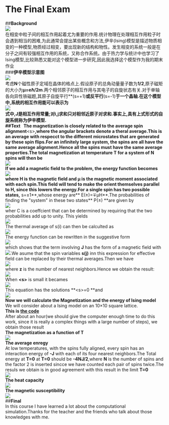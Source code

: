 **The Final Exam**
====
##**Background**  
![](http://i1.piimg.com/1949/7220b28958f4d872.gif)<br>
在相变中粒子间的相互作用起着尤为重要的作用.统计物理在处理相互作用粒子时会遇到相当的困难,为此通常会提出某些概念和方法,伊辛(Ising)模型是描述物质相变的一种模型,物质经过相变，要出现新的结构和物性。发生相变的系统一般是在分子之间有较强相互作用的系统，又称合作系统。由于热力学与统计中也学习了Ising模型,比较熟悉又能对这个模型进一步研究,因此我选择这个模型作为我的期末作业<br>
###**伊辛模型示意图**<br>
![](https://github.com/kolir/compuational_physics_N2014301020137/blob/master/File_2/f1.jpg)<br>
考虑**N**个磁性原子定域在晶体的格点上.假设原子的总角动量量子数为**1/2**,原子磁矩的大小为**μ=eℏ/2m**.两个相邻原子的相互作用与其电子的自旋状态有关.对于单轴各向异性铁磁题,其原子自旋平行**(s=+1)**或反平行**(s=-1)**于一个晶轴.在这个模型中,系统的相互作用能可以表示为  
![](http://p1.bqimg.com/1949/692bf40f34e52051.png)<br>
式中,**J**是相互作用常量;对i,j求和只对相邻近原子对求和.事实上,具有上式形式的自旋系统称为伊辛模型.<br>
##**Text**  
The magnetization is closely related to the average spin alignment**\<s>**,where the angular brackets denote a theral average.This is an average with respecct to the different microstates that are generated by these spin flips.For an infinitely large system, the spins are all have the same average alignment.Hence all the spins must have the same average properties.The total magnetization at temperature **T** for a system of **N** spins will then be<br>
![](http://i1.piimg.com/1949/9ebeb1e06f2f1f43.png)<br>
If we add a magnetic field to the problem, the energy function becomes<br>
![](http://i1.piimg.com/1949/5213d46f9c8888e4.png)<br>
where H is the magnetic field and μ is the magnetic moment associated with each spin.This field will tend to make the orient themselves parallel to **H**, since this lowers the energy.For a single spin has two possible states,** s=±1**,whose energy are** E(±)=∓μH**.The probabilities of finding the "system" in these two states** P(±) **are given by<br>
![](http://p1.bqimg.com/1949/4eee268bf5e5c1c7.png)<br>
wher C is a coeffcient that can be determined by requiring that the two probabilities add up to unity. This yields<br>
![](http://p1.bqimg.com/1949/4acf3c05f7e13b37.png)<br>
The thermal average of s(i) can then be calculted as<br>
![](http://p1.bqimg.com/1949/493bcba5f49a579d.png)<br>
The energy function can be rewritten in the suggestive form<br>
![](http://p1.bqimg.com/1949/920df3a890924940.png)<br>
which shows that the term involving **J** has the form of a magnetic field with![](http://p1.bpimg.com/1949/182e32656ceed292.png).We asume that the spin variables **s(j)** inn this expression for effective field can be replaced by their thermal averages.Then we have<br>
![](http://p1.bqimg.com/1949/e293c4249fed2c0e.png)<br>
where **z** is the number of nearest neighbors.Hence we obtain the result:<br>
![](http://p1.bpimg.com/1949/d304ad4bb593d243.png)<br>
When **\<s>** is small it becames<br>
![](http://p1.bqimg.com/1949/d941732daf6e4c99.png)<br >
This equation has the solutions **\<s>=0 **and<br>
![](http://p1.bqimg.com/1949/8ef10facaa063938.png)<br>
**Now we will calculate the Magnetization and the energy of Ising model<br>**
We will consider about a Ising model on an 10×10 square lattice.<br>
**This is [the code](https://github.com/kolir/compuational_physics_N2014301020137/blob/master/Chapter_7/IsingModel.py)**<br>
After about an hour(we should give the computer enough time to do this work, since it is really a complex things with a large number of steps), we obtain those result <br>
**The magnetization as a function of T**<br>
![](http://i1.piimg.com/1949/aa7b769b1ab503c1.png)<br>
**The average enregy**<br>
At low temperatures, with the spins fully aligned, every spin has an interaction energy of **-J** with each of its four nearest neighbors.The Total energy at **T=0** at **T=0** should be **-4NJ/2**,where **N** is the number of spins and the factor 2 is inserted sincce we have counted each pair of spins twice.The resuls we obtain is in good agreement with this result in the limit **T=0**<br>
![](http://i1.piimg.com/1949/9148f5e3a203d7b2.png)<br>
**The heat capacity**<br>
![](http://i1.piimg.com/1949/701f0f40206c4d22.png)<br>
**The magnetic susceptibility**<br>
![](http://i1.piimg.com/1949/8dee68e0dd868e20.png)<br>
##**Final**<br>
In this course I have learned a lot about the computational simulation.Thanks for the teacher and the friends who talk about those knowledges with me.




